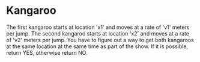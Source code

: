 # Kangaroo
The first kangaroo starts at location 'x1' and moves at a rate of 'v1' meters per jump. The second kangaroo starts at location 'x2' and moves at a rate of 'v2' meters per jump.  You have to figure out a way to get both kangaroos at the same location at the same time as part of the show. If it is possible, return YES, otherwise return NO.
